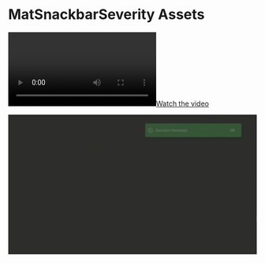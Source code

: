 # MatSnackbarSeverity Assets

[![Watch the video](https://raw.githubusercontent.com/j1myx/assets/master/mat-snackbar-severity/filled-dark.webm)](https://raw.githubusercontent.com/j1myx/assets/master/mat-snackbar-severity/filled-dark.webm)


[![Watch the GIF](https://raw.githubusercontent.com/j1myx/assets/master/mat-snackbar-severity/filled-dark.gif)](https://raw.githubusercontent.com/j1myx/assets/master/mat-snackbar-severity/filled-dark.gif)